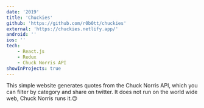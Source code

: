 ```yaml
---
date: '2019'
title: 'Chuckies'
github: 'https://github.com/r0b0tt/chuckies'
external: 'https://chuckies.netlify.app/'
android: ''
ios: ''
tech:
    - React.js
    - Redux
    - Chuck Norris API
showInProjects: true
---
```


This simple website generates quotes from the Chuck Norris API, which you can filter by category and share on twitter. It does not run on the world wide web, Chuck Norris runs it.🙃
